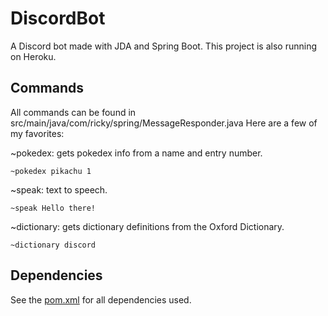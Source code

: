 # DiscordBot
A Discord bot made with JDA and Spring Boot. This project is also running on Heroku.

## Commands
All commands can be found in src/main/java/com/ricky/spring/MessageResponder.java
Here are a few of my favorites:

~pokedex: gets pokedex info from a name and entry number.
```
~pokedex pikachu 1
```

~speak: text to speech.
```
~speak Hello there!
```

~dictionary: gets dictionary definitions from the Oxford Dictionary.
```
~dictionary discord
```

## Dependencies
See the [pom.xml](https://github.com/RickyDiculous/DiscordBot/blob/master/pom.xml) for all dependencies used.